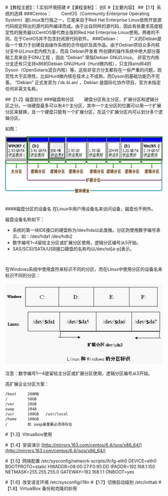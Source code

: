 #【教程主题】：1.实验环境搭建
#【课程录制】： 创E
#【主要内容】
##【1.1】系统的选择
###Centos：
　　CentOS（Community Enterprise Operating System）是Linux发行版之一，它是来自于Red Hat Enterprise Linux依照开放源代码规定释出的源代码所编译而成。由于出自同样的源代码，因此有些要求高度稳定性的服务器以CentOS替代商业版的Red Hat Enterprise Linux使用。两者的不同，在于CentOS并不包含封闭源代码软件。
###Debian：
　　广义的Debian是指一个致力于创建自由操作系统的合作组织及其作品，由于Debian项目众多内核分支中以Linux宏内核为主，而且 Debian开发者 所创建的操作系统中绝大部分基础工具来自于GNU工程 ，因此 “Debian” 常指Debian GNU/Linux。
非官方内核分支还有只支持x86的Debian GNU/Hurd（Hurd微内核），只支持amd64的Dyson（OpenSolaris混合内核）等。这些非官方分支都存在一些严重的问题，观赏性大于实用性，比如Hurd微内核在技术上不成熟，而Dyson则基础功能仍不完善。
“Debian” 正式发音为 /ˈdɛ.bi.ən/ ，Debian 是国际化协作项目，官方未指定任何非英文名称。

##【1.2】磁盘划分
###磁盘和分区
　　硬盘分区有主分区、扩展分区和逻辑分区之分。一块硬盘最多可以有4个主分区，其中一个主分区的位置可以用一个扩展分区来替换，且一个硬盘只能有一个扩展分区，在这个扩展分区内可以划分多个逻辑分区。  

如图：  

![](./image/img01.png)  
<br/><br/>
####磁盘分区的设备名
在Linux中用户用设备名来访问设备，磁盘也不例外。  

磁盘设备名称如下：  

- 系统的第一块IDE接口的硬盘称为/dev/hda以此类推。分区则使用数字编号表示。如：/dev/hda1  /dev/hdb2  
- 数字编号1~4留给主分区或扩展分区使用，逻辑分区编号从5开始。  
- SAS/SCSI/SATA/USB接口硬盘的名称均以/dev/sd[a-p]表示。  
<br/>

在Windows系统中使用盘符来标识不同的分区，而在Linux中使用分区的设备名来标识不同的分区：
<br/><br/>
![](./image/img02.png)
<br/><br/>
注意：数字编号1—4是留给主分区或扩展分区使用，逻辑分区编号从5开始。


高扩展企业分区方案：
  
	/boot     200MB    
	/         50GB  
	/var	  20GB  
	swap      2048  
	/usr      100GB   /usr/local  
	/home     100GB  
	/         和 swap最重要必须得存在  　　

#【1.3】Vitrualbox使用

#【1.4】安装演示
	[http://mirrors.163.com/centos/6.4/isos/x86_64/](http://mirrors.163.com/centos/6.4/isos/x86_64/)

#【1.5】网络配置
	/etc/sysconfig/network-scripts/ifcfg-eth0
	DEVICE=eth0
	BOOTPROTO=static
	HWADDR=08:00:27:F0:95:DD
	IPADDR=192.168.1.150
	NETMASK=255.255.255.0
	GATEWAY=192.168.1.1
	ONBOOT=yes

#【1.6】改变语言环境
	/etc/sysconfig/i18n
#【1.7】切换启动级别
	/etc/inittab
#【1.8】VirtualBox 备份和克隆的妙用

